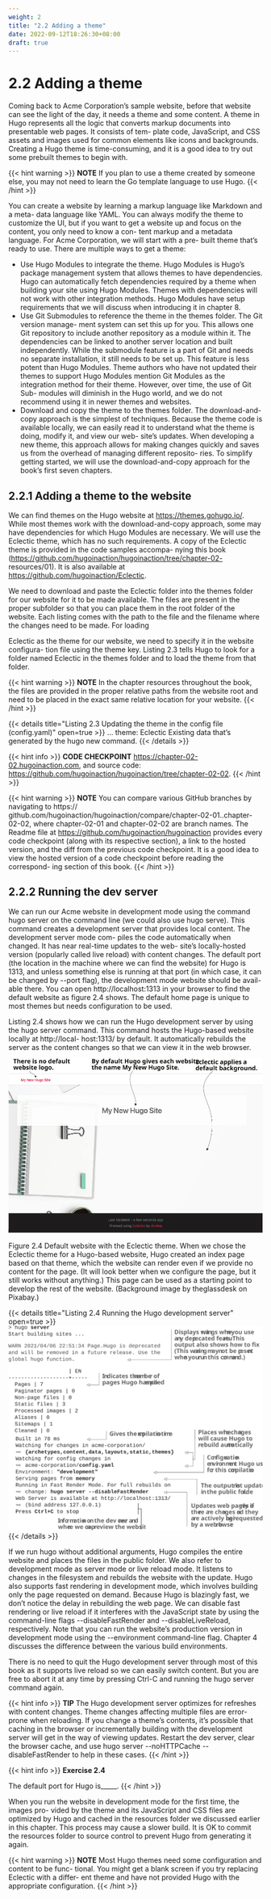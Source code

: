 ```yaml
---
weight: 2
title: "2.2 Adding a theme"
date: 2022-09-12T18:26:30+08:00
draft: true
---
```


# 2.2 Adding a theme

Coming back to Acme Corporation’s sample website, before that website can see the light of the day, it needs a theme and some content. A theme in Hugo represents all the logic that converts markup documents into presentable web pages. It consists of tem- plate code, JavaScript, and CSS assets and images used for common elements like  icons and backgrounds. Creating a Hugo  theme is time-consuming, and it is a good  idea to try out some prebuilt themes to begin with.

{{< hint warning >}}
**NOTE** If you plan to use a theme created by someone else, you may not need to learn the Go template language to use Hugo.
{{< /hint >}}

You can create a website by learning a markup language like Markdown and a meta- data language like YAML. You can always modify the theme to customize the UI, but if you want to get a website up and focus on the content, you only need to know a con- tent markup and a metadata language. For Acme Corporation, we will start with a pre- built theme that’s ready to use. There are multiple ways to get a theme:

- Use Hugo Modules to integrate the theme. Hugo Modules is Hugo’s package management system that allows themes to have dependencies. Hugo can automatically fetch dependencies required by a theme when building your site using  Hugo Modules. Themes with dependencies will not work with other integration methods. Hugo Modules have setup requirements that we will discuss when introducing it in chapter 8.
- Use Git Submodules to reference the theme in the themes folder. The Git version manage- ment system can set this up for you. This allows one Git repository to include another repository as a module within it. The dependencies can be linked to another server location and built independently. While the submodule  feature     is a part of Git and needs no separate installation, it still needs to be set up.
This feature is less potent than Hugo Modules. Theme authors who have not updated their themes to support Hugo Modules mention Git Modules as the integration method for their theme. However, over time, the use of Git Sub- modules will diminish in the Hugo world, and we do not recommend using it in newer themes and websites.
- Download and copy the theme to the themes folder. The download-and-copy approach is the simplest of techniques. Because the theme code is available locally, we can easily read it to understand what the theme is doing, modify it, and view our web- site’s updates. When developing a new theme, this approach allows for making changes quickly and saves us from the overhead of managing different reposito- ries. To simplify getting started, we will use the download-and-copy approach for the book’s first seven chapters.

## 2.2.1 Adding a theme to the website

We can find themes on the Hugo website at https://themes.gohugo.io/. While most themes work with the download-and-copy approach, some may have dependencies for which Hugo Modules are necessary. We will use the Eclectic theme, which has no such requirements. A copy of the Eclectic theme is provided in the code samples accompa- nying  this  book  (https://github.com/hugoinaction/hugoinaction/tree/chapter-02- resources/01). It is also available at https://github.com/hugoinaction/Eclectic.

We need to download and paste the Eclectic folder into the themes folder for our website for it to be made available. The files are present in the proper subfolder so that you can place them in the root folder of the website. Each listing comes with the path to the file and the filename where the changes need to be made. For loading

Eclectic as the theme for our website, we need to specify it in the website configura- tion file using the theme key. Listing 2.3 tells Hugo to look for a folder named Eclectic in the themes folder and to load the theme from that folder.

{{< hint warning >}}
**NOTE** In the chapter resources throughout the book, the files are provided in the proper relative paths from the website root and need to be placed in the exact same relative location for your website.
{{< /hint >}}

{{< details title="Listing 2.3  Updating the theme in the config file (config.yaml)" open=true >}}
...
theme: Eclectic
Existing data that’s generated by the hugo new command.
{{< /details >}}

{{< hint info >}}
**CODE CHECKPOINT**	https://chapter-02-02.hugoinaction.com, and source code: https://github.com/hugoinaction/hugoinaction/tree/chapter-02-02.
{{< /hint >}}

{{< hint warning >}}
**NOTE**   You  can  compare  various  GitHub  branches  by  navigating  to  https:// github.com/hugoinaction/hugoinaction/compare/chapter-02-01..chapter- 02-02, where chapter-02-01 and chapter-02-02 are branch names. The Readme   file   at   https://github.com/hugoinaction/hugoinaction   provides every code checkpoint (along with its respective section), a link to the hosted version, and the diff from the previous code checkpoint. It is a good idea to view the hosted version of a code checkpoint before reading the correspond- ing section of this book.
{{< /hint >}}

## 2.2.2 Running the dev server

We can run our Acme website in development mode using the command hugo server on the command line (we could also use hugo serve). This command creates a development server that provides local content. The development server mode com- piles the code automatically when changed. It has near real-time updates to the web- site’s locally-hosted version (popularly called live reload) with content changes. The default port (the location in the machine where we can find the website) for Hugo is 1313, and unless something else is running at that port (in which case, it can be changed by --port <number> flag), the development mode website should be avail- able  there.  You  can  open  http://localhost:1313  in  your  browser  to  find  the  default website as figure 2.4 shows. The default home page is unique to most themes but needs configuration to be used.

Listing 2.4 shows how we can run the Hugo development server by using the hugo server command. This command hosts the Hugo-based website locally at http://local- host:1313/ by default. It automatically rebuilds the server as the content changes so that we can view it in the web browser.

![Figure2.4](Figure2.4.svg)

Figure 2.4 Default website with the Eclectic theme. When we chose the Eclectic theme for a Hugo-based website, Hugo created an index page based on that theme, which the website can render even if we provide no content for the page. (It will look better when we configure the page, but it still works without anything.) This page can be used as a starting point to develop the rest of the website. (Background image by theglassdesk on Pixabay.)

{{< details title="Listing 2.4 Running the Hugo development server" open=true >}}
![Listing2.4](Listing2.4.svg)
{{< /details >}}

If we run hugo without additional arguments, Hugo compiles the entire website and places the files in the public folder. We also refer to development mode as server mode or live reload mode. It listens to changes in the filesystem and rebuilds the website with the update. Hugo also supports fast rendering in development mode, which involves building only the page requested on demand. Because  Hugo  is  blazingly  fast,  we  don’t  notice  the  delay  in rebuilding the web page. We can disable fast rendering or live reload if it interferes with the JavaScript state by using the command-line flags --disableFastRender and
--disableLiveReload, respectively. Note that you can run the website’s production version in development mode using the --environment command-line flag. Chapter 4 discusses the difference between the various build environments.

There is no need to quit the Hugo development server through most of this book as it supports live reload so we can easily switch content. But you are free to abort it at any time by pressing Ctrl-C and running the hugo server command again.

{{< hint info >}}
**TIP** The Hugo development server optimizes for refreshes with content changes. Theme changes affecting multiple files are error-prone when reloading. If you change a theme’s contents, it’s possible that caching in the browser or incrementally building with the development server will get in the way of viewing updates. Restart the dev server, clear the browser cache, and use hugo server --noHTTPCache --disableFastRender to help in these cases.
{{< /hint >}}

{{< hint info >}}
**Exercise 2.4**

The default port for Hugo is_____.
{{< /hint >}}

When you run the website in development mode for the first time, the images pro- vided by the theme and its JavaScript and CSS files are optimized by Hugo and cached in the resources folder we discussed earlier in this chapter. This process may cause a slower build. It is OK to commit the resources folder to source control to prevent Hugo from generating it again.

{{< hint warning >}}
**NOTE** Most Hugo themes need some configuration and content to be func- tional. You might get a blank screen if you try replacing Eclectic with a differ- ent theme and have not provided Hugo with the appropriate configuration.
{{< /hint >}}